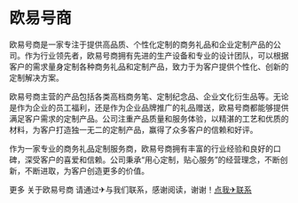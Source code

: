 # 欧易号商

欧易号商是一家专注于提供高品质、个性化定制的商务礼品和企业定制产品的公司。作为行业领先者，欧易号商拥有先进的生产设备和专业的设计团队，可以根据客户的需求量身定制各种商务礼品和定制产品，致力于为客户提供个性化、创新的定制解决方案。

欧易号商主营的产品包括各类高档商务笔、定制纪念品、企业文化衍生品等。无论是作为企业的员工福利，还是作为企业品牌推广的礼品赠送，欧易号商都能够提供满足客户需求的定制产品。公司注重产品质量和服务体验，以精湛的工艺和优质的材料，为客户打造独一无二的定制产品，赢得了众多客户的信赖和好评。

作为一家专业的商务礼品定制服务商，欧易号商拥有丰富的行业经验和良好的口碑，深受客户的喜爱和信赖。公司秉承“用心定制，贴心服务”的经营理念，不断创新，不断进取，为客户创造更多的价值。

更多 关于欧易号商 请通过✈与我们联系，感谢阅读，谢谢！[点我✈联系](https://acc.k02.cc)